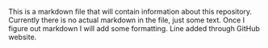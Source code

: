 This is a markdown file that will contain information about this repository. Currently there is no actual markdown in the file, just some text. Once I figure out markdown I will add some formatting.
Line added through GitHub website.

